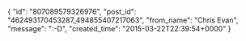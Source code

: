  {
   "id": "807089579326976",
   "post_id": "462493170453287_494855407217063",
   "from_name": "Chris Evan",
   "message": ":-D",
   "created_time": "2015-03-22T22:39:54+0000"
 }
